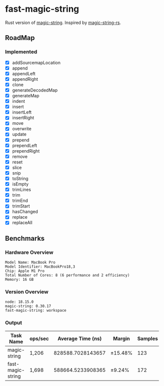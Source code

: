 # fast-magic-string

Rust version of [magic-string](https://github.com/Rich-Harris/magic-string).
Inspired by [magic-string-rs](https://github.com/h-a-n-a/magic-string-rs).

## RoadMap

### Implemented

- [x] addSourcemapLocation
- [x] append
- [x] appendLeft
- [x] appendRight
- [x] clone
- [x] generateDecodedMap
- [x] generateMap
- [x] indent
- [x] insert
- [x] insertLeft
- [x] insertRight
- [x] move
- [x] overwrite
- [x] update
- [x] prepend
- [x] prependLeft
- [x] prependRight
- [x] remove
- [x] reset
- [x] slice
- [x] snip
- [x] toString
- [x] isEmpty
- [x] trimLines
- [x] trim
- [x] trimEnd
- [x] trimStart
- [x] hasChanged
- [x] replace
- [x] replaceAll

## Benchmarks

### Hardware Overview

    Model Name: MacBook Pro
    Model Identifier: MacBookPro18,3
    Chip: Apple M1 Pro
    Total Number of Cores: 8 (6 performance and 2 efficiency)
    Memory: 16 GB

### Version Overview

    node: 18.15.0
    magic-string: 0.30.17
    fast-magic-string: workspace

### Output

| Task Name         | ops/sec | Average Time (ns) | Margin  | Samples |
| ----------------- | ------- | ----------------- | ------- | ------- |
| magic-string      | 1,206   | 828588.7028143657 | ±15.48% | 123     |
| fast-magic-string | 1,698   | 588664.5233908365 | ±9.24%  | 172     |
